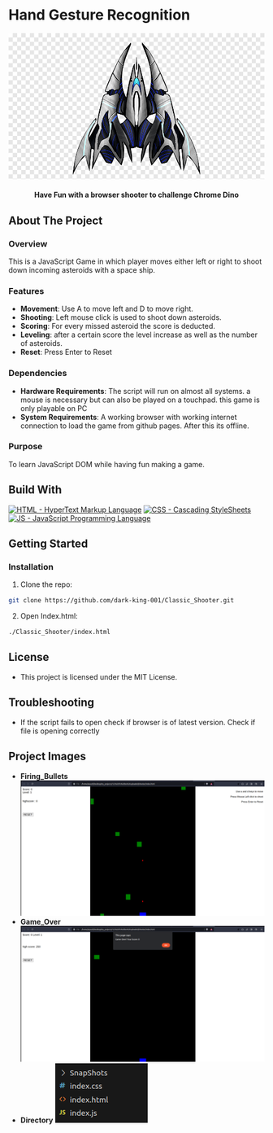 # Hand Gesture Recognition
<p align="center">
  <img src="https://github.com/dark-king-001/Classic_Shooter/blob/main/SnapShots/logo.png" alt="Classic Shooter" />
</p>

<p align="center">
  <h4 align="center">Have Fun with a browser shooter to challenge Chrome Dino</h4>
</p>


## About The Project

### Overview

This is a JavaScript Game in which player moves either left or right to shoot down incoming asteroids with a space ship.

### Features

- **Movement**: Use A to move left and D to move right.
- **Shooting**: Left mouse click is used to shoot down asteroids.
- **Scoring**: For every missed asteroid the score is deducted.
- **Leveling**: after a certain score the level increase as well as the number of asteroids.
- **Reset**: Press Enter to Reset

### Dependencies

- **Hardware Requirements**: The script will run on almost all systems. a mouse is necessary but can also be played on a touchpad. this game is only playable on PC
- **System Requirements**: A working browser with working internet connection to load the game from github pages. After this its offline. 

### Purpose

To learn JavaScript DOM while having fun making a game.

## Build With
[![HTML - HyperText Markup Language](https://img.shields.io/badge/HTML%20-HyperText%20Markup%20Language%20-green?style=flat&logo=HTML)](https://www.w3schools.com/html/)
[![CSS - Cascading StyleSheets](https://img.shields.io/badge/CSS%20-Cascading%20StyleSheets%20-green?style=flat&logo=CSS)](https://www.w3schools.com/css/)
[![JS - JavaScript Programming Language](https://img.shields.io/badge/JS%20-JavaScript%20Programming%20Language%20-green?style=flat&logo=JS)](https://www.w3schools.com/js/)

## Getting Started

### Installation

1. Clone the repo: 
```sh
git clone https://github.com/dark-king-001/Classic_Shooter.git
```
2. Open Index.html:
```sh
./Classic_Shooter/index.html
```

## License
* This project is licensed under the MIT License.

## Troubleshooting
* If the script fails to open check if browser is of latest version. Check if file is opening correctly

## Project Images

- **Firing_Bullets**
  ![Firing Bullets](https://github.com/dark-king-001/Classic_Shooter/blob/main/SnapShots/Firing_Bullets.png)
- **Game_Over**
  ![Game Over](https://github.com/dark-king-001/Classic_Shooter/blob/main/SnapShots/Game_Over.png)
- **Directory**
  ![Directory](https://github.com/dark-king-001/Classic_Shooter/blob/main/SnapShots/Directory.png)
